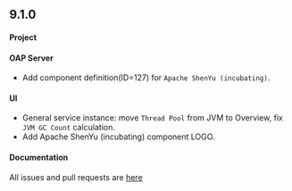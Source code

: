 ## 9.1.0

#### Project


#### OAP Server
* Add component definition(ID=127) for `Apache ShenYu (incubating)`.

#### UI
* General service instance: move `Thread Pool` from JVM to Overview, fix `JVM GC Count` calculation.
* Add Apache ShenYu (incubating) component LOGO.

#### Documentation


All issues and pull requests are [here](https://github.com/apache/skywalking/milestone/128?closed=1)

